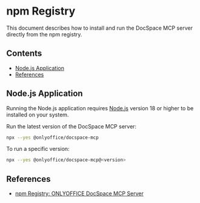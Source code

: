 # npm Registry

This document describes how to install and run the DocSpace MCP server directly
from the npm registry.

## Contents

- [Node.js Application](#nodejs-application)
- [References](#references)

## Node.js Application

Running the Node.js application requires [Node.js] version 18 or higher to be
installed on your system.

Run the latest version of the DocSpace MCP server:

```sh
npx --yes @onlyoffice/docspace-mcp
```

To run a specific version:

```sh
npx --yes @onlyoffice/docspace-mcp@<version>
```

## References

- [npm Registry: ONLYOFFICE DocSpace MCP Server]

<!-- Footnotes  -->

[Node.js]: https://nodejs.org/

[npm Registry: ONLYOFFICE DocSpace MCP Server]: https://www.npmjs.com/package/@onlyoffice/docspace-mcp
